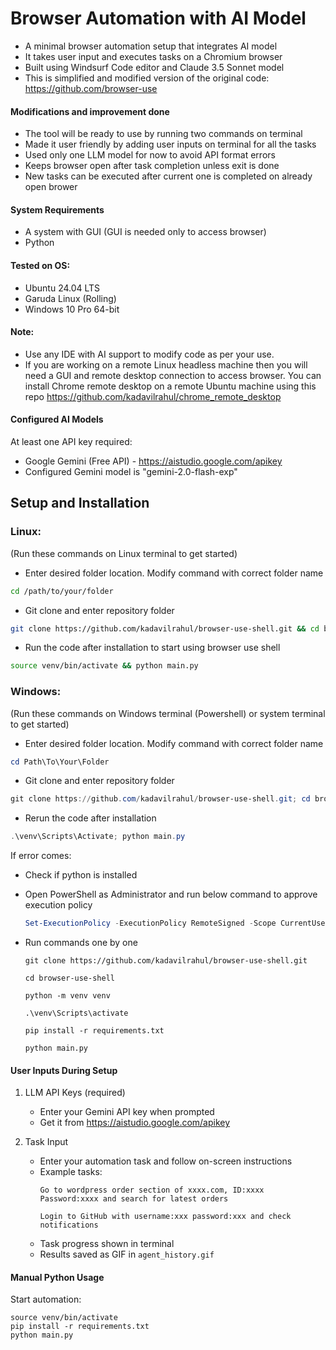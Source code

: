 # Browser Automation with AI Model

- A minimal browser automation setup that integrates AI model
- It takes user input and executes tasks on a Chromium browser
- Built using Windsurf Code editor and Claude 3.5 Sonnet model
- This is simplified and modified version of the original code: https://github.com/browser-use

#### Modifications and improvement done
- The tool will be ready to use by running two commands on terminal
- Made it user friendly by adding user inputs on terminal for all the tasks
- Used only one LLM model for now to avoid API format errors
- Keeps browser open after task completion unless exit is done
- New tasks can be executed after current one is completed on already open brower

#### System Requirements
- A system with GUI (GUI is needed only to access browser)
- Python

#### Tested on OS: 
-  Ubuntu 24.04 LTS
-  Garuda Linux (Rolling)
-  Windows 10 Pro 64-bit

#### Note: 
- Use any IDE with AI support to modify code as per your use.
- If you are working on a remote Linux headless machine then you will need a GUI and remote desktop connection to access browser. You can install Chrome remote desktop on a remote Ubuntu machine using this repo https://github.com/kadavilrahul/chrome_remote_desktop

#### Configured AI Models
At least one API key required:
- Google Gemini (Free API) - https://aistudio.google.com/apikey
- Configured Gemini model is "gemini-2.0-flash-exp"

## Setup and Installation 
### Linux: 
(Run these commands on Linux terminal to get started)
 - Enter desired folder location. Modify command with correct folder name
```bash
cd /path/to/your/folder
```
 - Git clone and enter repository folder 
```bash
git clone https://github.com/kadavilrahul/browser-use-shell.git && cd browser-use-shell && bash main.sh
```

 - Run the code after installation to start using browser use shell
```bash
source venv/bin/activate && python main.py
```
### Windows:
(Run these commands on Windows terminal (Powershell) or system terminal to get started)
 - Enter desired folder location. Modify command with correct folder name
```powershell
cd Path\To\Your\Folder
```
 - Git clone and enter repository folder
```powershell
git clone https://github.com/kadavilrahul/browser-use-shell.git; cd browser-use-shell; python -m venv venv; .\venv\Scripts\activate; pip install -r requirements.txt; python main.py
```
 - Rerun the code after installation
```powershell
.\venv\Scripts\Activate; python main.py
```

If error comes:
- Check if python is installed
- Open PowerShell as Administrator and run below command to approve execution policy
  ```powershell
  Set-ExecutionPolicy -ExecutionPolicy RemoteSigned -Scope CurrentUser
  ```
- Run commands one by one
  ```
  git clone https://github.com/kadavilrahul/browser-use-shell.git
  ```
  ```
  cd browser-use-shell
  ```
  
  ```
  python -m venv venv
  ```
  
  ```
  .\venv\Scripts\activate
  ```
  
  ```
  pip install -r requirements.txt
  ```
  
  ```
  python main.py
  ```
  
#### User Inputs During Setup
1. LLM API Keys (required)
   - Enter your Gemini API key when prompted
   - Get it from https://aistudio.google.com/apikey

2. Task Input
   - Enter your automation task and follow on-screen instructions
   - Example tasks:
     ```
     Go to wordpress order section of xxxx.com, ID:xxxx Password:xxxx and search for latest orders
     ```
     ```
     Login to GitHub with username:xxx password:xxx and check notifications
     ```
   - Task progress shown in terminal
   - Results saved as GIF in `agent_history.gif`

#### Manual Python Usage
Start automation:
```
source venv/bin/activate
pip install -r requirements.txt
python main.py
```
